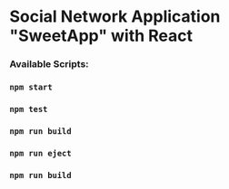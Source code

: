 # Social Network Application "SweetApp" with React

### Available Scripts:

### `npm start`

### `npm test`

### `npm run build`

### `npm run eject`

### `npm run build`